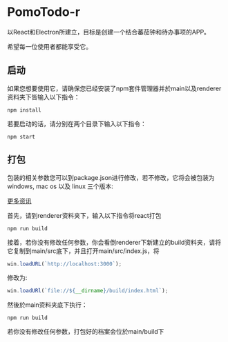 # PomoTodo-r

以React和Electron所建立，目标是创建一个结合蕃茄钟和待办事项的APP。

希望每一位使用者都能享受它。

## 启动

如果您想要使用它，请确保您已经安装了npm套件管理器并於main以及renderer资料夹下皆输入以下指令：

```
npm install
```

若要启动的话，请分别在两个目录下输入以下指令：

```
npm start
```

## 打包

包装的相关参数您可以到package.json进行修改，若不修改，它将会被包装为windows, mac os 以及 linux 三个版本:

[更多资讯](https://www.electron.build/)

首先，请到renderer资料夹下，输入以下指令将react打包

```
npm run build
```

接着，若你没有修改任何参数，你会看倒renderer下新建立的build资料夹，请将它复制到main/src底下，并且打开main/src/index.js，将

```javascript
win.loadURL(`http://localhost:3000`); 
```

修改为:

```javascript
win.loadURl(`file://${__dirname}/build/index.html`);
```

然後於main资料夹底下执行：

```
npm run build
```

若你没有修改任何参数，打包好的档案会位於main/build下
